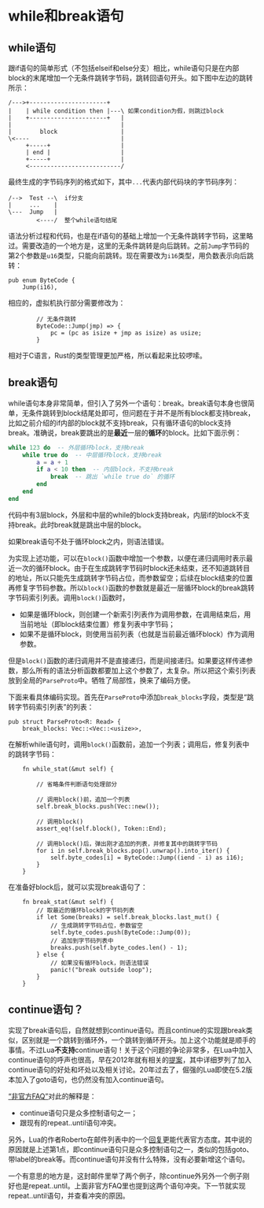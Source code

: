 # while和break语句

## while语句

跟if语句的简单形式（不包括elseif和else分支）相比，while语句只是在内部block的末尾增加一个无条件跳转字节码，跳转回语句开头。如下图中左边的跳转所示：

```
/--->+----------------------+
|    | while condition then |---\ 如果condition为假，则跳过block
|    +----------------------+   |
|                               |
|        block                  |
\<----                          |
     +-----+                    |
     | end |                    |
     +-----+                    |
     <--------------------------/
```

最终生成的字节码序列的格式如下，其中`...`代表内部代码块的字节码序列：

```
/-->  Test --\  if分支
|     ...    |
\---  Jump   |
        <----/  整个while语句结尾
```

语法分析过程和代码，也是在if语句的基础上增加一个无条件跳转字节码，这里略过。需要改造的一个地方是，这里的无条件跳转是向后跳转。之前`Jump`字节码的第2个参数是`u16`类型，只能向前跳转。现在需要改为`i16`类型，用负数表示向后跳转：

```rust,ignore
pub enum ByteCode {
    Jump(i16),
```

相应的，虚拟机执行部分需要修改为：

```rust,ignore
        // 无条件跳转
        ByteCode::Jump(jmp) => {
            pc = (pc as isize + jmp as isize) as usize;
        }
```

相对于C语言，Rust的类型管理更加严格，所以看起来比较啰嗦。

## break语句

while语句本身非常简单，但引入了另外一个语句：break。break语句本身也很简单，无条件跳转到block结尾处即可，但问题在于并不是所有block都支持break，比如之前介绍的if内部的block就不支持break，只有循环语句的block支持break。准确说，break要跳出的是**最近**一层的**循环**的block。比如下面示例：

```lua
while 123 do  -- 外层循环block，支持break
    while true do  -- 中层循环block，支持break
        a = a + 1
        if a < 10 then  -- 内层block，不支持break
            break  -- 跳出 `while true do` 的循环
        end
    end
end
```

代码中有3层block，外层和中层的while的block支持break，内层if的block不支持break。此时break就是跳出中层的block。

如果break语句不处于循环block之内，则语法错误。

为实现上述功能，可以在`block()`函数中增加一个参数，以便在递归调用时表示最近一次的循环block。由于在生成跳转字节码时block还未结束，还不知道跳转目的地址，所以只能先生成跳转字节码占位，而参数留空；后续在block结束的位置再修复字节码参数。所以`block()`函数的参数就是最近一层循环block的break跳转字节码索引列表。调用`block()`函数时，

- 如果是循环block，则创建一个新索引列表作为调用参数，在调用结束后，用当前地址（即block结束位置）修复列表中字节码；
- 如果不是循环block，则使用当前列表（也就是当前最近循环block）作为调用参数。

但是`block()`函数的递归调用并不是直接递归，而是间接递归。如果要这样传递参数，那么所有的语法分析函数都要加上这个参数了，太复杂。所以把这个索引列表放到全局的`ParseProto`中。牺牲了局部性，换来了编码方便。

下面来看具体编码实现。首先在`ParseProto`中添加`break_blocks`字段，类型是“跳转字节码索引列表”的列表：

```rust,ignore
pub struct ParseProto<R: Read> {
    break_blocks: Vec::<Vec::<usize>>,
```

在解析while语句时，调用`block()`函数前，追加一个列表；调用后，修复列表中的跳转字节码：

```rust,ignore
    fn while_stat(&mut self) {

        // 省略条件判断语句处理部分

        // 调用block()前，追加一个列表
        self.break_blocks.push(Vec::new());

        // 调用block()
        assert_eq!(self.block(), Token::End);

        // 调用block()后，弹出刚才追加的列表，并修复其中的跳转字节码
        for i in self.break_blocks.pop().unwrap().into_iter() {
            self.byte_codes[i] = ByteCode::Jump((iend - i) as i16);
        }
    }
```

在准备好block后，就可以实现break语句了：

```rust,ignore
    fn break_stat(&mut self) {
        // 取最近的循环block的字节码列表
        if let Some(breaks) = self.break_blocks.last_mut() {
            // 生成跳转字节码占位，参数留空
            self.byte_codes.push(ByteCode::Jump(0));
            // 追加到字节码列表中
            breaks.push(self.byte_codes.len() - 1);
        } else {
            // 如果没有循环block，则语法错误
            panic!("break outside loop");
        }
    }
```

## continue语句？

实现了break语句后，自然就想到continue语句。而且continue的实现跟break类似，区别就是一个跳转到循环外，一个跳转到循环开头。加上这个功能就是顺手的事情。不过Lua**不支持**continue语句！关于这个问题的争论非常多，在Lua中加入continue语句的呼声也很高，早在2012年就有相关的[提案](http://lua-users.org/wiki/ContinueProposal)，其中详细罗列了加入continue语句的好处和坏处以及相关讨论。20年过去了，倔强的Lua即使在5.2版本加入了goto语句，也仍然没有加入continue语句。

[“非官方FAQ”](https://www.luafaq.org/#T1.26)对此的解释是：

- continue语句只是众多控制语句之一；
- 跟现有的repeat..until语句冲突。

另外，Lua的作者Roberto在邮件列表中的一个[回复](http://lua-users.org/lists/lua-l/2008-02/msg01183.html)更能代表官方态度。其中说的原因就是上述第1点，即continue语句只是众多控制语句之一，类似的包括goto、带label的break等。而continue语句并没有什么特殊，没有必要新增这个语句。

一个有意思的地方是，这封邮件里举了两个例子，除continue外另外一个例子刚好也是repeat..until。上面非官方FAQ里也提到这两个语句冲突。下一节就实现repeat..until语句，并查看冲突的原因。

